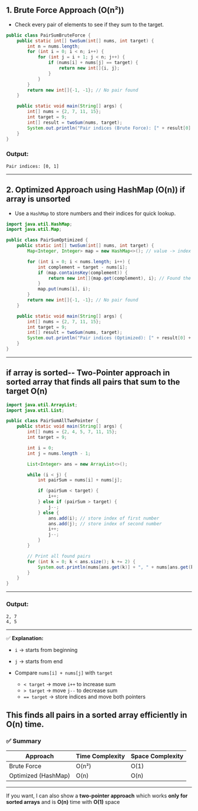 
## 1. Brute Force Approach (O(n²))

* Check every pair of elements to see if they sum to the target.

```java
public class PairSumBruteForce {
    public static int[] twoSum(int[] nums, int target) {
        int n = nums.length;
        for (int i = 0; i < n; i++) {
            for (int j = i + 1; j < n; j++) {
                if (nums[i] + nums[j] == target) {
                    return new int[]{i, j};
                }
            }
        }
        return new int[]{-1, -1}; // No pair found
    }

    public static void main(String[] args) {
        int[] nums = {2, 7, 11, 15};
        int target = 9;
        int[] result = twoSum(nums, target);
        System.out.println("Pair indices (Brute Force): [" + result[0] + ", " + result[1] + "]");
    }
}
```
### Output:

```
Pair indices: [0, 1]
```

---

## 2. Optimized Approach using HashMap (O(n))  if array is unsorted

* Use a `HashMap` to store numbers and their indices for quick lookup.

```java
import java.util.HashMap;
import java.util.Map;

public class PairSumOptimized {
    public static int[] twoSum(int[] nums, int target) {
        Map<Integer, Integer> map = new HashMap<>(); // value -> index

        for (int i = 0; i < nums.length; i++) {
            int complement = target - nums[i];
            if (map.containsKey(complement)) {
                return new int[]{map.get(complement), i}; // Found the pair
            }
            map.put(nums[i], i);
        }
        return new int[]{-1, -1}; // No pair found
    }

    public static void main(String[] args) {
        int[] nums = {2, 7, 11, 15};
        int target = 9;
        int[] result = twoSum(nums, target);
        System.out.println("Pair indices (Optimized): [" + result[0] + ", " + result[1] + "]");
    }
}
```

---
## if array is sorted-- Two-Pointer approach in sorted array that finds **all pairs that sum to the target**  O(n)

```java
import java.util.ArrayList;
import java.util.List;

public class PairSumAllTwoPointer {
    public static void main(String[] args) {
        int[] nums = {2, 4, 5, 7, 11, 15};
        int target = 9;

        int i = 0;
        int j = nums.length - 1;

        List<Integer> ans = new ArrayList<>();

        while (i < j) {
            int pairSum = nums[i] + nums[j];

            if (pairSum < target) {
                i++;
            } else if (pairSum > target) {
                j--;
            } else {
                ans.add(i); // store index of first number
                ans.add(j); // store index of second number
                i++;
                j--;
            }
        }

        // Print all found pairs
        for (int k = 0; k < ans.size(); k += 2) {
            System.out.println(nums[ans.get(k)] + ", " + nums[ans.get(k + 1)]);
        }
    }
}
```

---

### Output:

```
2, 7
4, 5
```

---

✅ **Explanation:**

* `i` → starts from beginning
* `j` → starts from end
* Compare `nums[i] + nums[j]` with `target`

  * `< target` → move `i++` to increase sum
  * `> target` → move `j--` to decrease sum
  * `== target` → store indices and move both pointers

This finds **all pairs in a sorted array** efficiently in **O(n)** time.
---

### ✅ Summary

| Approach            | Time Complexity | Space Complexity |
| ------------------- | --------------- | ---------------- |
| Brute Force         | O(n²)           | O(1)             |
| Optimized (HashMap) | O(n)            | O(n)             |

---

If you want, I can also show a **two-pointer approach** which works **only for sorted arrays** and is **O(n)** time with **O(1)** space

